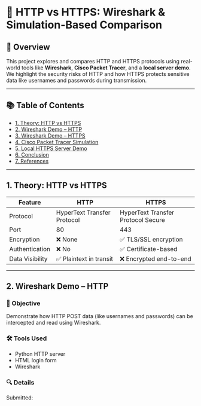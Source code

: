 # 🔐 HTTP vs HTTPS: Wireshark & Simulation-Based Comparison

## 📌 Overview
This project explores and compares HTTP and HTTPS protocols using real-world tools like **Wireshark**, **Cisco Packet Tracer**, and a **local server demo**. We highlight the security risks of HTTP and how HTTPS protects sensitive data like usernames and passwords during transmission.

---

## 📚 Table of Contents
- [1. Theory: HTTP vs HTTPS](#1-theory-http-vs-https)
- [2. Wireshark Demo – HTTP](#2-wireshark-demo--http)
- [3. Wireshark Demo – HTTPS](#3-wireshark-demo--https)
- [4. Cisco Packet Tracer Simulation](#4-cisco-packet-tracer-simulation)
- [5. Local HTTPS Server Demo](#5-local-https-server-demo)
- [6. Conclusion](#6-conclusion)
- [7. References](#7-references)

---

## 1. Theory: HTTP vs HTTPS

| Feature               | HTTP                          | HTTPS                             |
|----------------------|-------------------------------|------------------------------------|
| Protocol             | HyperText Transfer Protocol   | HyperText Transfer Protocol Secure |
| Port                 | 80                            | 443                                |
| Encryption           | ❌ None                       | ✅ TLS/SSL encryption              |
| Authentication       | ❌ No                         | ✅ Certificate-based               |
| Data Visibility      | ✅ Plaintext in transit       | ❌ Encrypted end-to-end            |

---

## 2. Wireshark Demo – HTTP

### 🎯 Objective
Demonstrate how HTTP POST data (like usernames and passwords) can be intercepted and read using Wireshark.

### 🛠 Tools Used
- Python HTTP server
- HTML login form
- Wireshark

### 🔍 Details
Submitted:
